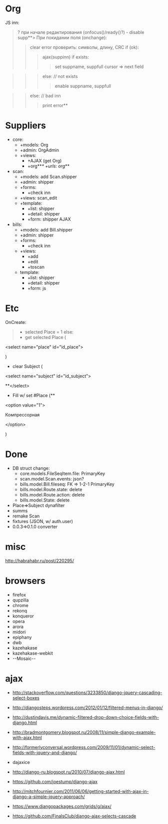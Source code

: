 # Org #

JS inn:
> ? при начале редактирования (onfocus()/ready()?) - disable supp**> При покидании поля (onchange):
> > clear error
> > проверить: символы, длину, CRC
> > if (ok):
> > > ajax(suppinn)
> > > if exists:
> > > > set suppname, suppfull
> > > > cursor => next field

> > > else: // not exists
> > > > enable suppname, suppfull

> > else: // bad inn
> > > print error**

# Suppliers #
  * core:
    * +models: Org
    * +admin: OrgAdmin
    * +views:
      * +AJAX (get Org)
      * +org**_* +urls: org_**
  * scan:
    * +models: add Scan.shipper
    * +admin: shipper
    * +forms:
      * +check inn
    * +views: scan\_edit
    * +template:
      * +list: shipper
      * +detail: shipper
      * +form: shipper AJAX
  * bills:
    * +models: add Bill.shipper
    * +admin: shipper
    * +forms:
      * +check inn
    * +views:
      * +add
      * +edit
      * +toscan
    * template:
      * +list: shipper
      * +detail: shipper
      * +form: js

# Etc #

OnCreate:

> - selected Place = 1
else:
> - get selected Place (

&lt;select name="place" id="id\_place"&gt;

)
- clear Subject (

&lt;select name="subject" id="id\_subject"&gt;

**&lt;/select&gt;


- Fill w/ set #Place (**

&lt;option value="1"&gt;

Компрессорная

&lt;/option&gt;

)

# Done #
  * DB struct change:
    * core.models.FileSeqItem.file: PrimaryKey
    * scan.model.Scan.events: json?
    * bills.model.Bill.fileseq: FK => 1-2-1 PrimaryKey
    * bills.model.Route.state: delete
    * bills.model.Route.action: delete
    * bills.model.State: delete
  * Place=>Subject dynafilter
  * summs
  * remake Scan
  * fixtures (JSON, w/ auth.user)
  * 0.0.3=>0.1.0 converter

# misc #
http://habrahabr.ru/post/220295/

# browsers #
  * firefox
  * qupzilla
  * chrome
  * rekonq
  * konqueror
  * opera
  * arora
  * midori
  * epiphany
  * dwb
  * kazehakase
  * kazehakase-webkit
  * --Mosaic--

# ajax #
  * http://stackoverflow.com/questions/3233850/django-jquery-cascading-select-boxes
  * http://djangosteps.wordpress.com/2012/01/12/filtered-menus-in-django/
  * http://dustindavis.me/dynamic-filtered-drop-down-choice-fields-with-django.html
  * http://bradmontgomery.blogspot.ru/2008/11/simple-django-example-with-ajax.html
  * http://formerlyconversal.wordpress.com/2009/11/01/dynamic-select-fields-with-jquery-and-django/

  * dajaxice
  * http://django-ru.blogspot.ru/2010/07/django-ajax.html
  * https://github.com/joestump/django-ajax
  * http://mitchfournier.com/2011/06/06/getting-started-with-ajax-in-django-a-simple-jquery-approach/
  * https://www.djangopackages.com/grids/g/ajax/
  * https://github.com/FinalsClub/django-ajax-selects-cascade